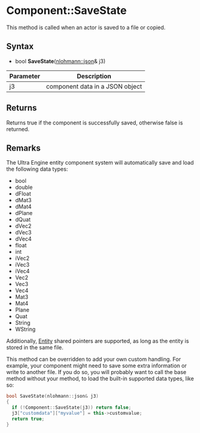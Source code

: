 # Component::SaveState

This method is called when an actor is saved to a file or copied.

## Syntax

- bool **SaveState**([nlohmann::json](https://json.nlohmann.me/)& j3)

| Parameter | Description |
|---|---|
| j3 | component data in a JSON object |

## Returns

Returns true if the component is successfully saved, otherwise false is returned.

## Remarks

The Ultra Engine entity component system will automatically save and load the following data types:
- bool
- double
- dFloat
- dMat3
- dMat4
- dPlane
- dQuat
- dVec2
- dVec3
- dVec4
- float
- int
- iVec2
- iVec3
- iVec4
- Vec2
- Vec3
- Vec4
- Mat3
- Mat4
- Plane
- Quat
- String
- WString
  
Additionally, [Entity](Entity.md) shared pointers are supported, as long as the entity is stored in the same file.
  
This method can be overridden to add your own custom handling. For example, your component might need to save some extra information or write to another file. If you do so, you will probably want to call the base method without your method, to load the built-in supported data types, like so:

```c++
bool SaveState(nlohmann::json& j3)
{
  if (!Component::SaveState(j3)) return false;
  j3["customdata"]["myvalue"] = this->customvalue;
  return true;
}
```
